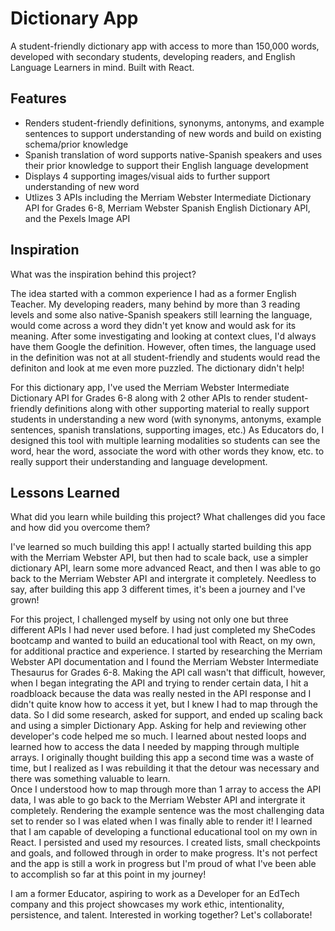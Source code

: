 
# Dictionary App

A student-friendly dictionary app with access to more than 150,000 words, developed with secondary students, developing readers, and English Language Learners in mind. Built with React.


## Features

- Renders student-friendly definitions, synonyms, antonyms, and example sentences to support understanding of new words and build on existing schema/prior knowledge
- Spanish translation of word supports native-Spanish speakers and uses their prior knowledge to support their English language development
- Displays 4 supporting images/visual aids to further support understanding of new word
- Utlizes 3 APIs including the Merriam Webster Intermediate Dictionary API for Grades 6-8, Merriam Webster Spanish English Dictionary API, and the Pexels Image API



## Inspiration 
What was the inspiration behind this project? 

The idea started with a common experience I had as a former English Teacher. My developing readers, many behind by more than 3 reading levels and some also native-Spanish speakers still learning the language, would come across a word they didn't yet know and would ask for its meaning. After some investigating and looking at context clues, I'd always have them Google the definition. However, often times, the language used in the definition was not at all student-friendly and students would read the definiton and look at me even more puzzled. The dictionary didn't help! 

For this dictionary app, I've used the Merriam Webster Intermediate Dictionary API for Grades 6-8 along with 2 other APIs to render student-friendly definitions along with other supporting material to really support students in understanding a new word (with synonyms, antonyms, example sentences, spanish translations, supporting images, etc.) As Educators do, I designed this tool with multiple learning modalities so students can see the word, hear the word, associate the word with other words they know, etc. to really support their understanding and language development. 

## Lessons Learned
What did you learn while building this project? What challenges did you face and how did you overcome them?

I've learned so much building this app! I actually started building this app with the Merriam Webster API, but then had to scale back, use a simpler dictionary API, learn some more advanced React, and then I was able to go back to the Merriam Webster API and intergrate it completely. Needless to say, after building this app 3 different times, it's been a journey and I've grown! 

For this project, I challenged myself by using not only one but three different APIs I had never used before. I had just completed my SheCodes bootcamp and wanted to build an educational tool with React, on my own, for additional practice and experience. I started by researching the Merriam Webster API documentation and I found the Merriam Webster Intermediate Thesaurus for Grades 6-8. Making the API call wasn't that difficult, however, when I began integrating the API and trying to render certain data, I hit a roadbloack because the data was really nested in the API response and I didn't quite know how to access it yet, but I knew I had to map through the data. So I did some research, asked for support, and ended up scaling back and using a simpler Dictionary App. Asking for help and reviewing other developer's code helped me so much. I learned about nested loops and learned how to access the data I needed by mapping through multiple arrays. I originally thought building this app a second time was a waste of time, but I realized as I was rebuilding it that the detour was necessary and there was something valuable to learn.  
Once I understood how to map through more than 1 array to access the API data, I was able to go back to the Merriam Webster API and intergrate it completely. Rendering the example sentence was the most challenging data set to render so I was elated when I was finally able to render it! I learned that I am capable of developing a functional educational tool on my own in React. I persisted and used my resources. I created lists, small checkpoints and goals, and followed through in order to make progress. It's not perfect and the app is still a work in progress but I'm proud of what I've been able to accomplish so far at this point in my journey! 

I am a former Educator, aspiring to work as a Developer for an EdTech company and this project showcases my work ethic, intentionality, persistence, and talent. Interested in working together? Let's collaborate! 

